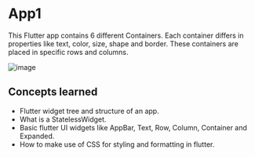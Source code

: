 # App1

This Flutter app contains 6 different Containers. Each container differs in properties like text, color, size, shape and border.
These containers are placed in specific rows and columns.

![image](https://user-images.githubusercontent.com/60160747/122817324-9f039a80-d28c-11eb-9443-f6a65ccde51a.png)

## Concepts learned
- Flutter widget tree and structure of an app.
- What is a StatelessWidget.
- Basic flutter UI widgets like AppBar, Text, Row, Column, Container and Expanded.
- How to make use of CSS for styling and formatting in flutter.
